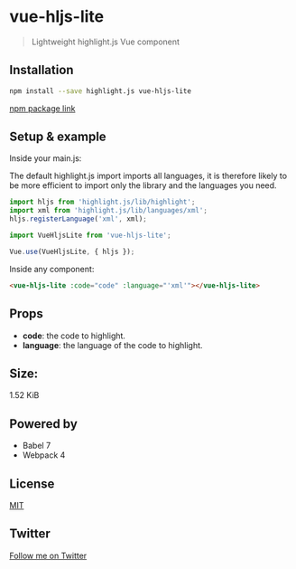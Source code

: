 # vue-hljs-lite

> Lightweight highlight.js Vue component

## Installation

```bash
npm install --save highlight.js vue-hljs-lite
```

[npm package link](https://www.npmjs.com/package/vue-hljs-lite)

## Setup & example

Inside your main.js:

The default highlight.js import imports all languages, it is therefore likely to be more efficient to import only the library and the languages you need.

```javascript
import hljs from 'highlight.js/lib/highlight';
import xml from 'highlight.js/lib/languages/xml';
hljs.registerLanguage('xml', xml);

import VueHljsLite from 'vue-hljs-lite';

Vue.use(VueHljsLite, { hljs });
```

Inside any component:

```html
<vue-hljs-lite :code="code" :language="'xml'"></vue-hljs-lite>
```

## Props

- **code**: the code to highlight.
- **language**: the language of the code to highlight.

## Size:

1.52 KiB

## Powered by

- Babel 7
- Webpack 4

## License

[MIT](http://opensource.org/licenses/MIT)

## Twitter

[Follow me on Twitter](https://twitter.com/KrolsBjorn)
